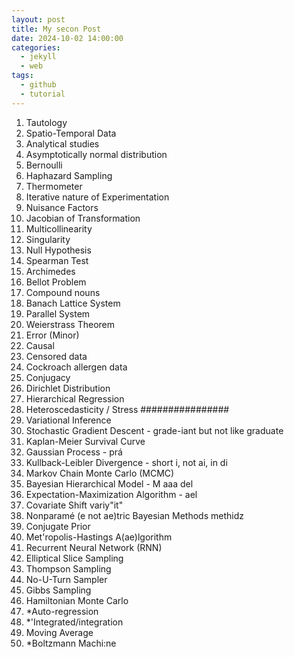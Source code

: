 ```yaml
---
layout: post
title: My secon Post
date: 2024-10-02 14:00:00
categories:
  - jekyll
  - web
tags:
  - github
  - tutorial
---
```


1. Tautology
2. Spatio-Temporal Data
4. Analytical studies 
5. Asymptotically normal distribution
6. Bernoulli
7. Haphazard Sampling
8. Thermometer
9. Iterative nature of Experimentation
10. Nuisance Factors
11. Jacobian of Transformation
12. Multicollinearity
13. Singularity
14. Null Hypothesis
15. Spearman Test
16. Archimedes
17. Bellot Problem
18. Compound nouns
19. Banach Lattice System
20. Parallel System
21. Weierstrass Theorem
22. Error (Minor)
23. Causal
24. Censored data
25. Cockroach allergen data
26. Conjugacy
27. Dirichlet Distribution
28. Hierarchical Regression
29. Heteroscedasticity / Stress ################
30. Variational Inference
31. Stochastic Gradient Descent - grade-iant  but not like graduate
32. Kaplan-Meier Survival Curve
33. Gaussian Process - prá
34. Kullback-Leibler Divergence - short i, not ai, in di
35. Markov Chain Monte Carlo (MCMC)
36. Bayesian Hierarchical Model - M aaa del
37. Expectation-Maximization Algorithm - ael
38. Covariate Shift variy"it"
39. Nonparamé (e not ae)tric Bayesian Methods methidz
40. Conjugate Prior
41. Met'ropolis-Hastings A(ae)lgorithm
42. Recurrent Neural Network (RNN)
43. Elliptical Slice Sampling
44. Thompson Sampling
45. No-U-Turn Sampler
46. Gibbs Sampling
47. Hamiltonian Monte Carlo
48. *Auto-regression
49. *'Integrated/integration 
50. Moving Average
51. *Boltzmann Machi:ne
